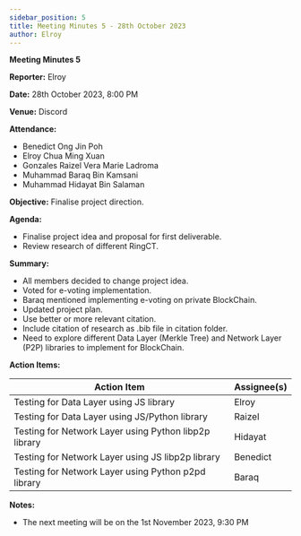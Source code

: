```yaml
---
sidebar_position: 5
title: Meeting Minutes 5 - 28th October 2023
author: Elroy
---
```


**Meeting Minutes 5**

**Reporter:** Elroy

**Date:** 28th October 2023, 8:00 PM

**Venue:** Discord

**Attendance:**

- Benedict Ong Jin Poh
- Elroy Chua Ming Xuan
- Gonzales Raizel Vera Marie Ladroma
- Muhammad Baraq Bin Kamsani
- Muhammad Hidayat Bin Salaman

**Objective:**
Finalise project direction.

**Agenda:**

- Finalise project idea and proposal for first deliverable.
- Review research of different RingCT.

**Summary:**

- All members decided to change project idea.
- Voted for e-voting implementation.
- Baraq mentioned implementing e-voting on private BlockChain.
- Updated project plan.
- Use better or more relevant citation.
- Include citation of research as .bib file in citation folder.
- Need to explore different Data Layer (Merkle Tree) and Network Layer (P2P) libraries to implement for BlockChain.

**Action Items:**

| Action Item                                           | Assignee(s) |
| ----------------------------------------------------- | ----------- |
| Testing for Data Layer using JS library               | Elroy       |
| Testing for Data Layer using JS/Python library        | Raizel      |
| Testing for Network Layer using Python libp2p library | Hidayat     |
| Testing for Network Layer using JS libp2p library     | Benedict    |
| Testing for Network Layer using Python p2pd library   | Baraq       |

**Notes:**

- The next meeting will be on the 1st November 2023, 9:30 PM
